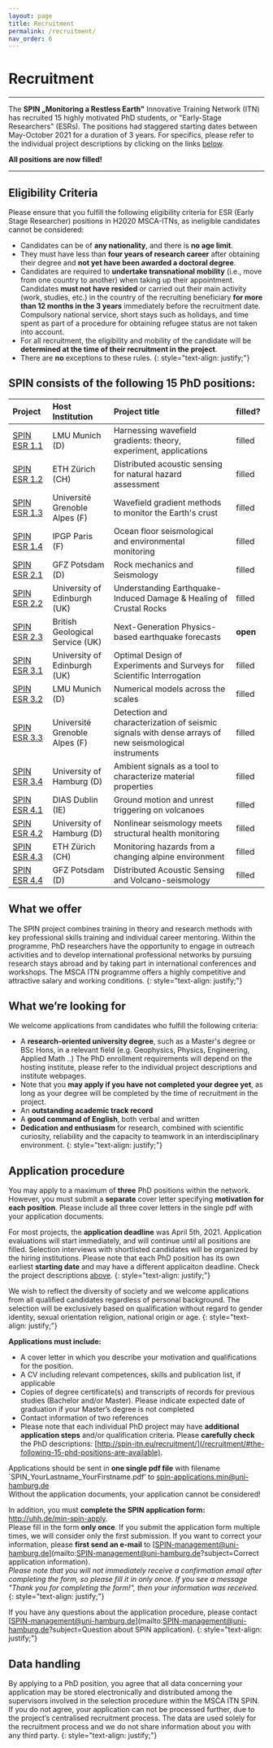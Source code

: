 ```yaml
---
layout: page
title: Recruitment
permalink: /recruitment/
nav_order: 6
---
```


# Recruitment 

---


The <b>SPIN „Monitoring a Restless Earth"</b> Innovative Training Network (ITN) has recruited 15 highly motivated PhD students, or "Early-Stage Researchers" (ESRs). The positions had staggered starting dates between May-October 2021 for a duration of 3 years. For specifics, please refer to the individual project descriptions by clicking on the links [below](/recruitment/#the-following-15-phd-positions-are-available). 

__All positions are now filled!__

---

## Eligibility Criteria 

Please ensure that you fulfill the following eligibility criteria for ESR (Early Stage Researcher) positions in H2020 MSCA-ITNs, as ineligible candidates cannot be considered: 

- Candidates can be of __any nationality__, and there is __no age limit__.
- They must have less than __four years of research career__ after obtaining their degree and __not yet have been awarded a doctoral degree__. 
- Candidates are required to __undertake transnational mobility__ (i.e., move from one country to another) when taking up their appointment. 
Candidates __must not have resided__ or carried out their main activity (work, studies, etc.) in the country of the recruiting beneficiary __for more than 12 months in the 3 years__ immediately before the recruitment date. Compulsory national service, short stays such as holidays, and time spent as part of a procedure for obtaining refugee status are not taken into account. 
- For all recruitment, the eligibility and mobility of the candidate will be __determined at the time of their recruitment in the project__.
- There are __no__ exceptions to these rules.
{: style="text-align: justify;"}


## SPIN consists of the following 15 PhD positions: 

| Project | Host Institution | Project title                                                                                          |  filled? |
|:--------|:------------------|:-----------------------------------------------------------------------------------------------------|:------|
| [SPIN ESR 1.1](/esr11/)   | LMU Munich (D) | Harnessing wavefield gradients: theory, experiment, applications                                    | filled |
| [SPIN ESR 1.2](/esr12/)   | ETH Z&uuml;rich (CH)      | Distributed acoustic sensing for natural hazard assessment                                          | filled |
| [SPIN ESR 1.3](/esr13/)   | Universit&eacute; Grenoble Alpes (F) | Wavefield gradient methods to monitor the Earth's crust                                             | filled |
| [SPIN ESR 1.4](/esr14/)   | IPGP Paris (F) | Ocean floor seismological and environmental monitoring                                              | filled |
| [SPIN ESR 2.1](/esr21/)   | GFZ Potsdam (D) | Rock mechanics and Seismology                                                                       | filled |
| [SPIN ESR 2.2](/esr22/)   | University of Edinburgh (UK)    | Understanding Earthquake-Induced Damage & Healing of Crustal Rocks                                  | filled |
| [SPIN ESR 2.3](/esr23/)   | British Geological Service (UK) | Next-Generation Physics-based earthquake forecasts                                                  | __open__ |
| [SPIN ESR 3.1](/esr31/)   | University of Edinburgh (UK)    | Optimal Design of Experiments and Surveys for Scientific Interrogation                              | filled |
| [SPIN ESR 3.2](/esr32/)   | LMU Munich (D) | Numerical models across the scales                                                                  | filled |
| [SPIN ESR 3.3](/esr33/)   | Universit&eacute; Grenoble Alpes (F) | Detection and characterization of seismic signals with dense arrays of new seismological instruments | filled |
| [SPIN ESR 3.4](/esr34/)   | University of Hamburg (D) | Ambient signals as a tool to characterize material properties                                       | filled |
| [SPIN ESR 4.1](/esr41/)   | DIAS Dublin (IE) | Ground motion and unrest triggering on volcanoes                                                    | filled |
| [SPIN ESR 4.2](/esr42/)   | University of Hamburg (D) | Nonlinear seismology meets structural health monitoring                                             | filled |
| [SPIN ESR 4.3](/esr43/)   | ETH Z&uuml;rich (CH) | Monitoring hazards from a changing alpine environment                                               | filled |
| [SPIN ESR 4.4](/esr44/)   | GFZ Potsdam (D) | Distributed Acoustic Sensing and Volcano-seismology                                                 | filled |



## What we offer

The SPIN project combines training in theory and research methods with key professional skills training and individual career mentoring. Within the programme, PhD researchers have the opportunity to engage in outreach activities and to develop international professional networks by pursuing research stays abroad and by taking part in international conferences and workshops. The MSCA ITN programme offers a highly competitive and attractive salary and working conditions. 
{: style="text-align: justify;"}

## What we’re looking for
We welcome applications from candidates who fulfill the following criteria:

+ A __research-oriented university degree__, such as a Master's degree or BSc Hons, in a relevant field (e.g. Geophysics, Physics, Engineering, Applied Math ..) The PhD enrollment requirements will depend on the hosting institute, please refer to the individual project descriptions and institute webpages.
+ Note that you __may apply if you have not completed your degree yet__, as long as your degree will be completed by the time of recruitment in the project. 
+ An __outstanding academic track record__
+ A __good command of English__, both verbal and written
+ __Dedication and enthusiasm__ for research, combined with scientific curiosity, reliability and the capacity to teamwork in an interdisciplinary environment.
{: style="text-align: justify;"}

## Application procedure
You may apply to a maximum of __three__ PhD positions within the network. However, you must submit a __separate__ cover letter specifying __motivation for each position__. Please include all three cover letters in the single pdf with your application documents. 

For most projects, the __application deadline__ was April 5th, 2021. Application evaluations will start immediately, and will continue until all positions are filled. Selection interviews with shortlisted candidates will be organized by the hiring institutions. Please note that each PhD position has its own earliest __starting date__ and may have a different applicaiton deadline. Check the project descriptions [above](/recruitment/#the-following-15-phd-positions-are-available).
{: style="text-align: justify;"}

We wish to reflect the diversity of society and we welcome applications from all qualified candidates regardless of personal background. The selection will be exclusively based on qualification without regard to gender identity, sexual orientation religion, national origin or age.
{: style="text-align: justify;"}

__Applications must include:__  
- A cover letter in which you describe your motivation and qualifications for the position.
- A CV including relevant competences, skills and publication list, if applicable
- Copies of degree certificate(s) and transcripts of records for previous studies (Bachelor and/or Master). Please indicate expected date of graduation if your Master’s degree is not completed
- Contact information of two references
- Please note that each individual PhD project may have __additional application steps__ and/or qualification criteria. Please __carefully check__ the PhD descriptions: [http://spin-itn.eu/recruitment/](/recruitment/#the-following-15-phd-positions-are-available).

Applications should be sent in __one single pdf file__ with filename `SPIN_YourLastname_YourFirstname.pdf’ to spin-applications.min@uni-hamburg.de    
Without the application documents, your application cannot be considered!  

In addition, you must __complete the SPIN application form:__ <a href="http://uhh.de/min-spin-apply" target="_blank" rel="noopener noreferrer"> http://uhh.de/min-spin-apply</a>.    
Please fill in the form __only once__. If you submit the application form multiple times, we will consider only the first submission. If you want to correct your information, please __first send an e-mail__ to [SPIN-management@uni-hamburg.de](mailto:SPIN-management@uni-hamburg.de?subject=Correct application information).   
_Please note that you will not immediately receive a confirmation email after completing the form, so please fill it in only once. If you see a message "Thank you for completing the form!", then your information was received._
{: style="text-align: justify;"}

If you have any questions about the application procedure, please contact [SPIN-management@uni-hamburg.de](mailto:SPIN-management@uni-hamburg.de?subject=Question about SPIN application). 
{: style="text-align: justify;"}

## Data handling
By applying to a PhD position, you agree that all data concerning your application may be stored electronically and distributed among the supervisors involved in the selection procedure within the MSCA ITN SPIN. If you do not agree, your application can not be processed further, due to the project’s centralised recruitment process. The data are used solely for the recruitment process and we do not share information about you with any third party.
{: style="text-align: justify;"}
